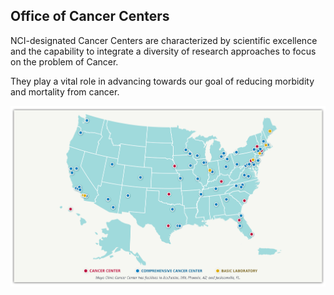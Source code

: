 <section class="usa-hero hero-landing" aria-label="Introduction">
  <div class="grid-container">
    <div class="hero-content">
        <div class="usa-hero__callout">
        <h1 class="usa-hero__heading">
            <span class="usa-hero__heading--alt">Office of Cancer Centers</span>
        </h1> 
        <p>NCI-designated Cancer Centers are characterized by scientific excellence and the capability to integrate a diversity of research approaches to focus on the problem of Cancer.</p>
        <p>They play a vital role in advancing towards our goal of reducing morbidity and mortality from cancer.</p>
        </div>
        <div class="hero-image"><img src="/assets/images/hero.jpg" /></div>
    </div>
  </div>
</section>